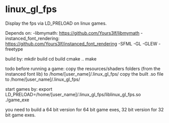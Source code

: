 linux_gl_fps
============

Display the fps via LD_PRELOAD on linux games.

Depends on: 
-libmymath: https://github.com/Yours3lf/libmymath
-instanced_font_rendering: https://github.com/Yours3lf/instanced_font_rendering
-SFML
-GL
-GLEW
-freetype

build by:
mkdir build
cd build
cmake ..
make

todo before running a game:
copy the resources/shaders folders (from the instanced font lib) to /home/[user_name]/.linux_gl_fps/
copy the built .so file to /home/[user_name]/.linux_gl_fps/

start games by:
export LD_PRELOAD=/home/[user_name]/.linux_gl_fps/liblinux_gl_fps.so
./game_exe

you need to build a 64 bit version for 64 bit game exes, 32 bit version for 32 bit game exes.
